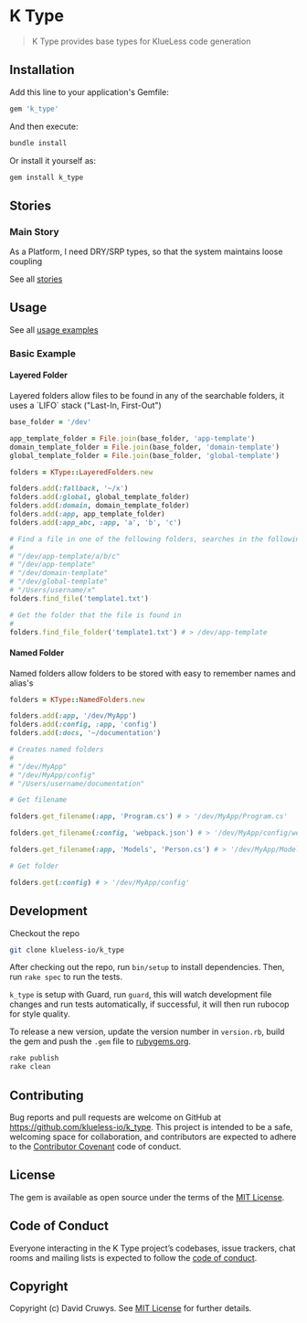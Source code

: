 # K Type

> K Type provides base types for KlueLess code generation

## Installation

Add this line to your application's Gemfile:

```ruby
gem 'k_type'
```

And then execute:

```bash
bundle install
```

Or install it yourself as:

```bash
gem install k_type
```

## Stories

### Main Story

As a Platform, I need DRY/SRP types, so that the system maintains loose coupling

See all [stories](./STORIES.md)

## Usage

See all [usage examples](./USAGE.md)

### Basic Example

#### Layered Folder

Layered folders allow files to be found in any of the searchable folders, it uses a &#x60;LIFO&#x60; stack (&quot;Last-In, First-Out&quot;)

```ruby
base_folder = '/dev'

app_template_folder = File.join(base_folder, 'app-template')
domain_template_folder = File.join(base_folder, 'domain-template')
global_template_folder = File.join(base_folder, 'global-template')

folders = KType::LayeredFolders.new

folders.add(:fallback, '~/x')
folders.add(:global, global_template_folder)
folders.add(:domain, domain_template_folder)
folders.add(:app, app_template_folder)
folders.add(:app_abc, :app, 'a', 'b', 'c')

# Find a file in one of the following folders, searches in the following order (LIFO)
#
# "/dev/app-template/a/b/c"
# "/dev/app-template"
# "/dev/domain-template"
# "/dev/global-template"
# "/Users/username/x"
folders.find_file('template1.txt')

# Get the folder that the file is found in
#
folders.find_file_folder('template1.txt') # > /dev/app-template
```

#### Named Folder

Named folders allow folders to be stored with easy to remember names and alias&#x27;s

```ruby
folders = KType::NamedFolders.new

folders.add(:app, '/dev/MyApp')
folders.add(:config, :app, 'config')
folders.add(:docs, '~/documentation')

# Creates named folders
#
# "/dev/MyApp"
# "/dev/MyApp/config"
# "/Users/username/documentation"

# Get filename

folders.get_filename(:app, 'Program.cs') # > '/dev/MyApp/Program.cs'

folders.get_filename(:config, 'webpack.json') # > '/dev/MyApp/config/webpack.json'

folders.get_filename(:app, 'Models', 'Person.cs') # > '/dev/MyApp/Models/Person.cs'

# Get folder

folders.get(:config) # > '/dev/MyApp/config'
```

## Development

Checkout the repo

```bash
git clone klueless-io/k_type
```

After checking out the repo, run `bin/setup` to install dependencies. Then, run `rake spec` to run the tests.

`k_type` is setup with Guard, run `guard`, this will watch development file changes and run tests automatically, if successful, it will then run rubocop for style quality.

To release a new version, update the version number in `version.rb`, build the gem and push the `.gem` file to [rubygems.org](https://rubygems.org).

```bash
rake publish
rake clean
```

## Contributing

Bug reports and pull requests are welcome on GitHub at https://github.com/klueless-io/k_type. This project is intended to be a safe, welcoming space for collaboration, and contributors are expected to adhere to the [Contributor Covenant](http://contributor-covenant.org) code of conduct.

## License

The gem is available as open source under the terms of the [MIT License](https://opensource.org/licenses/MIT).

## Code of Conduct

Everyone interacting in the K Type project’s codebases, issue trackers, chat rooms and mailing lists is expected to follow the [code of conduct](https://github.com/klueless-io/k_type/blob/master/CODE_OF_CONDUCT.md).

## Copyright

Copyright (c) David Cruwys. See [MIT License](LICENSE.txt) for further details.

